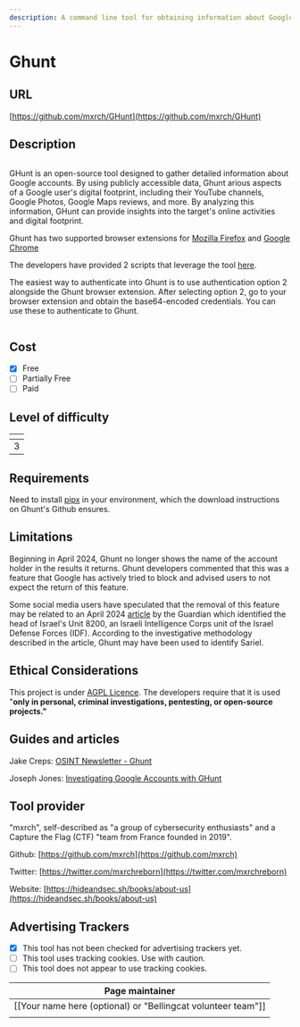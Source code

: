 ```yaml
---
description: A command line tool for obtaining information about Google accounts.
---
```


# Ghunt

## URL

[https://github.com/mxrch/GHunt](https://github.com/mxrch/GHunt)

## Description

<figure><img src=".gitbook/assets/Screenshot 2024-07-29 at 10.49.53 PM.png" alt=""><figcaption></figcaption></figure>

GHunt is an open-source tool designed to gather detailed information about Google accounts. By using publicly accessible data, Ghunt arious aspects of a Google user's digital footprint, including their YouTube channels, Google Photos, Google Maps reviews, and more. By analyzing this information, GHunt can provide insights into the target's online activities and digital footprint.&#x20;

Ghunt has two supported browser extensions for [Mozilla Firefox](https://addons.mozilla.org/en-US/firefox/addon/ghunt-companion/) and [Google Chrome](https://chromewebstore.google.com/detail/ghunt-companion/dpdcofblfbmmnikcbmmiakkclocadjab)

The developers have provided 2 scripts that leverage the tool [here](https://github.com/mxrch/GHunt/tree/master/examples).

The easiest way to authenticate into Ghunt is to use authentication option 2 alongside the Ghunt browser extension. After selecting option 2, go to your browser extension and obtain the base64-encoded credentials. You can use these to authenticate to Ghunt.

<figure><img src=".gitbook/assets/Screenshot 2024-07-29 at 10.47.52 PM.png" alt=""><figcaption></figcaption></figure>

## Cost

* [x] Free
* [ ] Partially Free
* [ ] Paid

## Level of difficulty

<table><thead><tr><th data-type="rating" data-max="5"></th></tr></thead><tbody><tr><td>3</td></tr></tbody></table>

## Requirements

Need to install [pipx](https://github.com/pypa/pipx) in your environment, which the download instructions on Ghunt's Github ensures. &#x20;

## Limitations

Beginning in April 2024, Ghunt no longer shows the name of the account holder in the results it returns. Ghunt developers commented that this was a feature that Google has actively tried to block and advised users to not expect the return of this feature.&#x20;

Some social media users have speculated that the removal of this feature may be related to an April 2024 [article](https://www.theguardian.com/world/2024/apr/05/top-israeli-spy-chief-exposes-his-true-identity-in-online-security-lapse) by the Guardian which identified the head of Israel's Unit 8200, an Israeli Intelligence Corps unit of the Israel Defense Forces (IDF). According to the investigative methodology described in the article, Ghunt may have been used to identify Sariel.

## Ethical Considerations

This project is under [AGPL Licence](https://choosealicense.com/licenses/agpl-3.0/). The developers require that it is used "**only in personal, criminal investigations, pentesting, or open-source projects."**

## Guides and articles

Jake Creps: [OSINT Newsletter - Ghunt](https://osintnewsletter.com/p/ghunt)

Joseph Jones: [Investigating Google Accounts with GHunt](https://os2int.com/toolbox/investigating-google-accounts-with-ghunt/)

## Tool provider

"mxrch", self-described as "a group of cybersecurity enthusiasts" and a Capture the Flag (CTF) "team from France founded in 2019".&#x20;

Github: [https://github.com/mxrch](https://github.com/mxrch)

Twitter: [https://twitter.com/mxrchreborn](https://twitter.com/mxrchreborn)

Website: [https://hideandsec.sh/books/about-us](https://hideandsec.sh/books/about-us)

## Advertising Trackers

* [x] This tool has not been checked for advertising trackers yet.
* [ ] This tool uses tracking cookies. Use with caution.
* [ ] This tool does not appear to use tracking cookies.

| Page maintainer                                                |
| -------------------------------------------------------------- |
| \[\[Your name here (optional) or "Bellingcat volunteer team"]] |
|                                                                |
